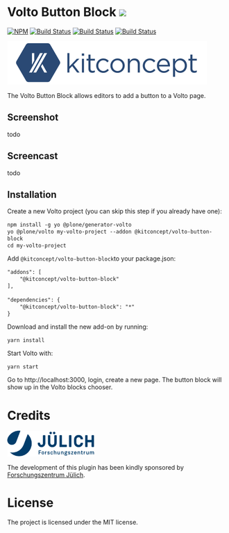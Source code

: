 # Volto Button Block <img src="https://raw.githubusercontent.com/plone/pastanaga-icons/master/Icons/divide-horizontal.svg">

[![NPM](https://img.shields.io/npm/v/@kitconcept/volto-button-block.svg)](https://www.npmjs.com/package/@kitconcept/volto-button-block)
[![Build Status](https://github.com/kitconcept/volto-button-block/actions/workflows/code.yml/badge.svg)](https://github.com/kitconcept/volto-button-block/actions)
[![Build Status](https://github.com/kitconcept/volto-button-block/actions/workflows/unit.yml/badge.svg)](https://github.com/kitconcept/volto-button-block/actions)
[![Build Status](https://github.com/kitconcept/volto-button-block/actions/workflows/acceptance.yml/badge.svg)](https://github.com/kitconcept/volto-button-block/actions)

![kitconcept GmbH](https://github.com/kitconcept/volto-blocks/raw/master/kitconcept.png)

The Volto Button Block allows editors to add a button to a Volto page.

## Screenshot

todo

## Screencast

todo

## Installation

Create a new Volto project (you can skip this step if you already have one):

```
npm install -g yo @plone/generator-volto
yo @plone/volto my-volto-project --addon @kitconcept/volto-button-block
cd my-volto-project
```

Add `@kitconcept/volto-button-block`to your package.json:

```
"addons": [
    "@kitconcept/volto-button-block"
],

"dependencies": {
    "@kitconcept/volto-button-block": "*"
}
```

Download and install the new add-on by running:

```
yarn install
```

Start Volto with:

```
yarn start
```

Go to http://localhost:3000, login, create a new page. The button block will show up in the Volto blocks chooser.

# Credits

<img alt="Forschungszentrum Jülich" src="https://github.com/kitconcept/volto-blocks/raw/master/fz-juelich.svg" width="200px" />

The development of this plugin has been kindly sponsored by [Forschungszentrum Jülich](https://fz-juelich.de).

# License

The project is licensed under the MIT license.
